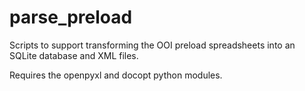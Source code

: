 parse_preload
=============

Scripts to support transforming the OOI preload spreadsheets into an SQLite database and XML files.

Requires the openpyxl and docopt python modules.
